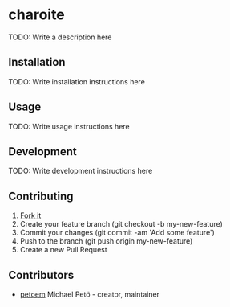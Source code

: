 # charoite

TODO: Write a description here

## Installation

TODO: Write installation instructions here

## Usage

TODO: Write usage instructions here

## Development

TODO: Write development instructions here

## Contributing

1. [Fork it](https://github.com/petoem/charoite/fork)
2. Create your feature branch (git checkout -b my-new-feature)
3. Commit your changes (git commit -am 'Add some feature')
4. Push to the branch (git push origin my-new-feature)
5. Create a new Pull Request

## Contributors

- [petoem](https://github.com/petoem) Michael Petö - creator, maintainer
